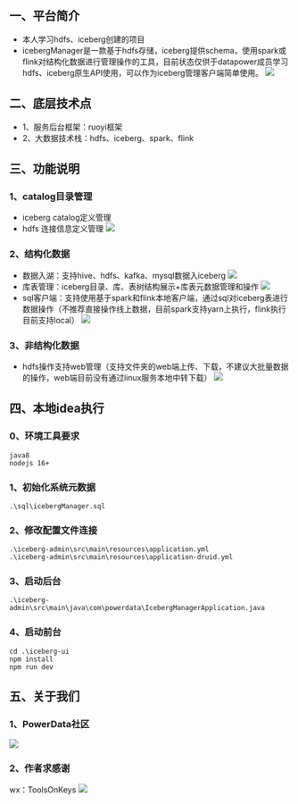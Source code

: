 ## 一、平台简介
* 本人学习hdfs、iceberg创建的项目
* icebergManager是一款基于hdfs存储，iceberg提供schema，使用spark或flink对结构化数据进行管理操作的工具，目前状态仅供于datapower成员学习hdfs、iceberg原生API使用，可以作为iceberg管理客户端简单使用。
![](./pic/首页.png)
## 二、底层技术点
* 1、服务后台框架：ruoyi框架
* 2、大数据技术栈：hdfs、iceberg、spark、flink

## 三、功能说明
### 1、catalog目录管理
* iceberg catalog定义管理
* hdfs 连接信息定义管理
![](./pic/目录.png)
### 2、结构化数据
* 数据入湖：支持hive、hdfs、kafka、mysql数据入iceberg
![](./pic/入湖.png)
* 库表管理：iceberg目录、库、表树结构展示+库表元数据管理和操作
![](./pic/库表.png)
* sql客户端：支持使用基于spark和flink本地客户端，通过sql对iceberg表进行数据操作（不推荐直接操作线上数据，目前spark支持yarn上执行，flink执行目前支持local）
![](./pic/sql.png)
### 3、非结构化数据
* hdfs操作支持web管理（支持文件夹的web端上传、下载，不建议大批量数据的操作，web端目前没有通过linux服务本地中转下载）
![](./pic/hdfs.png)

## 四、本地idea执行

### 0、环境工具要求

```
java8
nodejs 16+
```

### 1、初始化系统元数据
``` text
.\sql\icebergManager.sql
```
### 2、修改配置文件连接
``` text
.\iceberg-admin\src\main\resources\application.yml
.\iceberg-admin\src\main\resources\application-druid.yml
```
### 3、启动后台
``` text
.\iceberg-admin\src\main\java\com\powerdata\IcebergManagerApplication.java
```
### 4、启动前台
``` shell
cd .\iceberg-ui
npm install
npm run dev
```
## 五、关于我们
### 1、PowerData社区
![](./pic/powerdata.png)
### 2、作者求感谢
wx：ToolsOnKeys
![](./pic/actor.png)